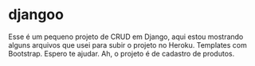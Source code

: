 # djangoo
Esse é um pequeno projeto de CRUD em Django, aqui estou mostrando alguns arquivos que usei para subir o projeto no Heroku. Templates com Bootstrap. Espero te ajudar. Ah, o projeto é de cadastro de produtos.
